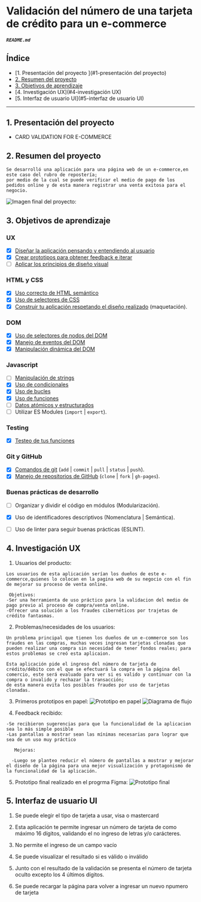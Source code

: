 # Validación del número de una tarjeta de crédito para un e-commerce

##### `README.md`

## Índice

* [1. Presentación del proyecto ](#1-presentación del proyecto)
* [2. Resumen del proyecto](#2-resumen-del-proyecto)
* [3. Objetivos de aprendizaje](#3-objetivos-de-aprendizaje)
* [4. Investigación UX](#4-investigación UX)
* [5. Interfaz de usuario UI](#5-interfaz de usuario UI)

***

## 1. Presentación del proyecto

  * CARD VALIDATION FOR E-COMMERCE


## 2. Resumen del proyecto

    Se desarrolló una aplicación para una página web de un e-commerce,en este caso del rubro de repostería;
    por medio de la cual se puede verificar el medio de pago de los pedidos online y de esta manera registrar una venta exitosa para el negocio.

  ![Imagen final del proyecto:](https://github.com/SusanaRamirez741/LIM012-card-validation/blob/master/src/images/proyecto-final.jpg)


## 3. Objetivos de aprendizaje

  ### UX

  * [x] [Diseñar la aplicación pensando y entendiendo al usuario](https://lms.laboratoria.la/cohorts/lim-2020-01-bc-core-lim012/courses/intro-ux/01-el-proceso-de-diseno/00-el-proceso-de-diseno)
  * [x] [Crear prototipos para obtener feedback e iterar](https://lms.laboratoria.la/cohorts/lim-2020-01-bc-core-lim012/courses/product-design/00-sketching/00-sketching)
  * [ ] [Aplicar los principios de diseño visual](https://lms.laboratoria.la/cohorts/lim-2020-01-bc-core-lim012/courses/product-design/01-visual-design/01-visual-design-basics)

  ### HTML y CSS

  * [x] [Uso correcto de HTML semántico](https://developer.mozilla.org/en-US/docs/Glossary/Semantics#Semantics_in_HTML)
  * [x] [Uso de selectores de CSS](https://developer.mozilla.org/es/docs/Web/CSS/Selectores_CSS)
  * [x] [Construir tu aplicación respetando el diseño realizado](https://lms.laboratoria.la/cohorts/lim-2020-01-bc-core-lim012/courses/css/01-css/02-boxmodel-and-display) (maquetación).

  ### DOM

  * [x] [Uso de selectores de nodos del DOM](https://lms.laboratoria.la/cohorts/lim-2020-01-bc-core-lim012/courses/browser/02-dom/03-1-dom-methods-selection)
  * [x] [Manejo de eventos del DOM](https://lms.laboratoria.la/cohorts/lim-2020-01-bc-core-lim012/courses/browser/02-dom/04-events)
  * [x] [Manipulación dinámica del DOM](https://developer.mozilla.org/es/docs/Referencia_DOM_de_Gecko/Introducci%C3%B3n)

  ### Javascript

  * [ ] [Manipulación de strings](https://lms.laboratoria.la/cohorts/lim-2020-01-bc-core-lim012/courses/javascript/06-strings/01-strings)
  * [x] [Uso de condicionales](https://lms.laboratoria.la/cohorts/lim-2020-01-bc-core-lim012/courses/javascript/02-flow-control/01-conditionals-and-loops)
  * [x] [Uso de bucles](https://lms.laboratoria.la/cohorts/lim-2020-01-bc-core-lim012/courses/javascript/02-flow-control/02-loops)
  * [x] [Uso de funciones](https://lms.laboratoria.la/cohorts/lim-2019-09-bc-core-lim011/courses/javascript/02-flow-control/03-functions)
  * [ ] [Datos atómicos y estructurados](https://www.todojs.com/tipos-datos-javascript-es6/)
  * [ ] Utilizar ES Modules (`import` | `export`).

  ### Testing

  * [x] [Testeo de tus funciones](https://jestjs.io/docs/es-ES/getting-started)

  ### Git y GitHub

  * [x] [Comandos de git](https://lms.laboratoria.la/cohorts/lim-2019-09-bc-core-lim011/courses/scm/01-git/04-commands)
    (`add` | `commit` | `pull` | `status` | `push`).
  * [x] [Manejo de repositorios de GitHub](https://lms.laboratoria.la/cohorts/lim-2019-09-bc-core-lim011/courses/scm/02-github/01-github)  (`clone` | `fork` | `gh-pages`).

  ### Buenas prácticas de desarrollo

  * [ ] Organizar y dividir el código en módulos (Modularización).
  * [x] Uso de identificadores descriptivos (Nomenclatura | Semántica).
  * [ ] Uso de linter para seguir buenas prácticas (ESLINT).


## 4. Investigación UX

  1. Usuarios del producto:

    Los usuarios de esta aplicación serían los dueños de este e-commerce,quienes lo colocan en la pagina web de su negocio con el fin de mejorar su proceso de venta online.

     Objetivos:
    -Ser una herramienta de uso práctico para la validacion del medio de pago previo al proceso de compra/venta online.
    -Ofrecer una solución a los fraudes cibernéticos por trajetas de crédito fantasmas.

  2. Problemas/necesidades de los usuarios:

    Un problema principal que tienen los dueños de un e-commerce son los fraudes en las compras, muchas veces ingresan tarjetas clonadas que pueden realizar una compra sin necesidad de tener fondos reales; para estos problemas se creó esta aplicaion.

    Esta aplicación pide el ingreso del número de tarjeta de crédito/débito con el que se efectuará la compra en la página del comercio, este será evaluado para ver si es valido y continuar con la compra o invalido y rechazar la transacción;
    de esta manera evita los posibles fraudes por uso de tarjetas clonadas.

  3. Primeros prototipos en papel:
  ![Prototipo en papel](https://github.com/SusanaRamirez741/LIM012-card-validation/blob/master/src/images/prototipo-hoja.jpg)
  ![Diagrama de flujo](https://github.com/SusanaRamirez741/LIM012-card-validation/blob/master/src/images/flujograma.jpg)

  4. Feedback recibido:

    -Se recibieron sugerencias para que la funcionalidad de la aplicacion sea lo más simple posible
    -Las pantallas a mostrar sean las mínimas necesarias para lograr que sea de un uso muy práctico

	   Mejoras:

	  -Luego se planteo reducir el número de pantallas a mostrar y mejorar el diseño de la página para una mejor visualización y protagonismo de la funcionalidad de la aplicación.

  5. Prototipo final realizado en el progrma Figma:
  ![Prototipo final](https://github.com/SusanaRamirez741/LIM012-card-validation/blob/master/src/images/prototipo-figma.jpg)


## 5. Interfaz de usuario UI

  1. Se puede elegir el tipo de tarjeta a usar, visa o mastercard

  2. Esta aplicación te permite ingresar un número de tarjeta de como máximo 16 dígitos, validando el no ingreso de letras y/o carácteres.

  3. No permite el ingreso de un campo vacío

  4. Se puede visualizar el resultado si es válido o inválido

  5. Junto con el resultado de la validación se presenta el número de tarjeta oculto excepto los 4 últimos dígitos.

  6. Se puede recargar la página para volver a ingresar un nuevo npumero de tarjeta
